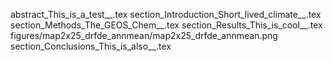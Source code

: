 abstract_This_is_a_test__.tex
section_Introduction_Short_lived_climate__.tex
section_Methods_The_GEOS_Chem__.tex
section_Results_This_is_cool__.tex
figures/map2x25_drfde_annmean/map2x25_drfde_annmean.png
section_Conclusions_This_is_also__.tex